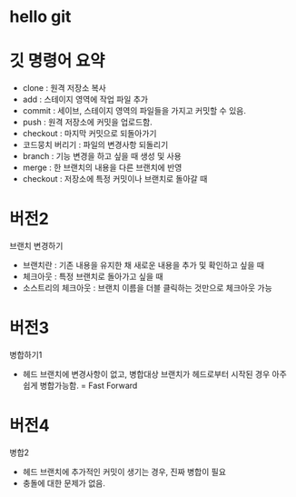 # hello git

# 깃 명령어 요약

- clone : 원격 저장소 복사
- add : 스테이지 영역에 작업 파일 추가
- commit : 세이브, 스테이지 영역의 파일들을 가지고 커밋할 수 있음.
- push : 원격 저장소에 커밋을 업로드함.
- checkout : 마지막 커밋으로 되돌아가기
- 코드뭉치 버리기 : 파일의 변경사항 되돌리기
- branch : 기능 변경을 하고 싶을 때 생성 및 사용
- merge : 한 브랜치의 내용을 다른 브랜치에 반영
- checkout : 저장소에 특정 커밋이나 브랜치로 돌아갈 때

# 버전2
브랜치 변경하기
- 브랜치란 : 기존 내용을 유지한 채 새로운 내용을 추가 및 확인하고 싶을 때
- 체크아웃 : 특정 브랜치로 돌아가고 싶을 때
- 소스트리의 체크아웃 : 브랜치 이름을 더블 클릭하는 것만으로  체크아웃 가능

# 버전3
병합하기1
- 헤드 브랜치에 변경사항이 없고, 병합대상 브랜치가 헤드로부터 시작된 경우 아주 쉽게 병합가능함. = Fast Forward

# 버전4
병합2
- 헤드 브랜치에 추가적인 커밋이 생기는 경우, 진짜 병합이 필요
- 충돌에 대한 문제가 없음.